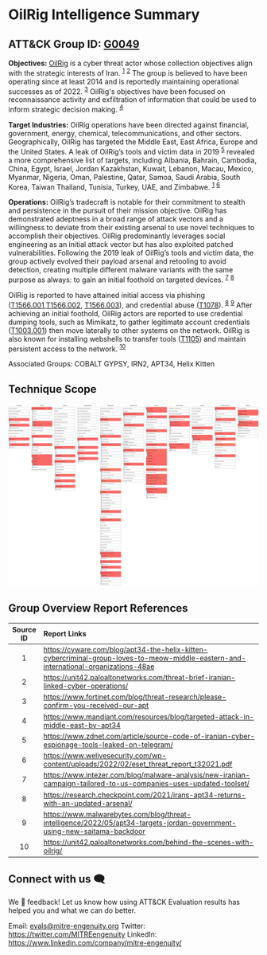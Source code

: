 # OilRig Intelligence Summary

## ATT&CK Group ID: [G0049](https://attack.mitre.org/groups/G0049/)

**Objectives:** [OilRig](https://attack.mitre.org/groups/G0049/) is a cyber threat actor whose collection objectives align with the strategic interests of Iran. <sup>[1](https://cyware.com/blog/apt34-the-helix-kitten-cybercriminal-group-loves-to-meow-middle-eastern-and-international-organizations-48ae)</sup> <sup>[2](https://unit42.paloaltonetworks.com/threat-brief-iranian-linked-cyber-operations/)</sup> The group is believed to have been operating since at least 2014 and is reportedly maintaining operational successes as of 2022. <sup>[3](https://www.fortinet.com/blog/threat-research/please-confirm-you-received-our-apt)</sup>  OilRig's objectives have been focused on reconnaissance activity and exfiltration of information that could be used to inform strategic decision making. <sup>[4](https://www.mandiant.com/resources/blog/targeted-attack-in-middle-east-by-apt34)</sup>

**Target Industries:** OilRig operations have been directed against financial, government, energy, chemical, telecommunications, and other sectors. Geographically, OilRig has targeted the Middle East, East Africa, Europe and the United States. A leak of OilRig’s tools and victim data in 2019 <sup>[5](https://www.zdnet.com/article/source-code-of-iranian-cyber-espionage-tools-leaked-on-telegram/)</sup>  revealed a more comprehensive list of targets, including Albania, Bahrain, Cambodia, China, Egypt, Israel, Jordan Kazakhstan, Kuwait, Lebanon, Macau, Mexico, Myanmar, Nigeria, Oman, Palestine, Qatar, Samoa, Saudi Arabia, South Korea, Taiwan Thailand, Tunisia, Turkey, UAE, and Zimbabwe. <sup>[1](https://cyware.com/blog/apt34-the-helix-kitten-cybercriminal-group-loves-to-meow-middle-eastern-and-international-organizations-48ae)</sup> <sup>[6](https://www.welivesecurity.com/wp-content/uploads/2022/02/eset_threat_report_t32021.pdf)</sup>

**Operations:**  OilRig’s tradecraft is notable for their commitment to stealth and persistence in the pursuit of their mission objective. OilRig has demonstrated adeptness in a broad range of attack vectors and a willingness to deviate from their existing arsenal to use novel techniques to accomplish their objectives. OilRig predominantly leverages social engineering as an initial attack vector but has also exploited patched vulnerabilities. Following the 2019 leak of OilRig’s tools  and victim data, the group actively evolved their payload arsenal and retooling to avoid detection, creating multiple different malware variants with the same purpose as always: to gain an initial foothold on targeted devices. <sup>[7](https://www.intezer.com/blog/malware-analysis/new-iranian-campaign-tailored-to-us-companies-uses-updated-toolset/)</sup> <sup>[8](https://research.checkpoint.com/2021/irans-apt34-returns-with-an-updated-arsenal/)</sup>

OilRig is reported to have attained initial access via phishing ([T1566.001](https://attack.mitre.org/techniques/T1566/001/),[T1566.002](https://attack.mitre.org/techniques/T1566/002/), [T1566.003](https://attack.mitre.org/techniques/T1566/003/)), and credential abuse ([T1078](https://attack.mitre.org/techniques/T1078/)). <sup>[8](https://research.checkpoint.com/2021/irans-apt34-returns-with-an-updated-arsenal/)</sup> <sup>[9](https://www.malwarebytes.com/blog/threat-intelligence/2022/05/apt34-targets-jordan-government-using-new-saitama-backdoor)</sup> After achieving an initial foothold, OilRig actors are reported to use credential dumping tools, such as Mimikatz, to gather legitimate account credentials ([T1003.001](https://attack.mitre.org/techniques/T1003/001/)) then move laterally to other systems on the network. OilRig is also known for installing webshells to transfer tools ([T1105](https://attack.mitre.org/techniques/T1105/)) and maintain persistent access to the network. <sup>[10](https://unit42.paloaltonetworks.com/behind-the-scenes-with-oilrig/)</sup>

Associated Groups: COBALT GYPSY, IRN2, APT34, Helix Kitten

## Technique Scope

![OilRig Technique Scope](../Resources/images/OilRig_V11.svg)

## Group Overview Report References

Source ID | Report Links
|:---:|:---|
|1|<https://cyware.com/blog/apt34-the-helix-kitten-cybercriminal-group-loves-to-meow-middle-eastern-and-international-organizations-48ae>|
|2|<https://unit42.paloaltonetworks.com/threat-brief-iranian-linked-cyber-operations/>|
|3|<https://www.fortinet.com/blog/threat-research/please-confirm-you-received-our-apt>|
|4|<https://www.mandiant.com/resources/blog/targeted-attack-in-middle-east-by-apt34>|
|5|<https://www.zdnet.com/article/source-code-of-iranian-cyber-espionage-tools-leaked-on-telegram/>|
|6|<https://www.welivesecurity.com/wp-content/uploads/2022/02/eset_threat_report_t32021.pdf>|
|7| <https://www.intezer.com/blog/malware-analysis/new-iranian-campaign-tailored-to-us-companies-uses-updated-toolset/>|
|8| <https://research.checkpoint.com/2021/irans-apt34-returns-with-an-updated-arsenal/>|
|9|<https://www.malwarebytes.com/blog/threat-intelligence/2022/05/apt34-targets-jordan-government-using-new-saitama-backdoor>|
|10|<https://unit42.paloaltonetworks.com/behind-the-scenes-with-oilrig/>|

## Connect with us 🗨️

We 💖 feedback! Let us know how using ATT&CK Evaluation results has helped you and what we can do better.

Email: <evals@mitre-engenuity.org>
Twitter: <https://twitter.com/MITREengenuity>
LinkedIn: <https://www.linkedin.com/company/mitre-engenuity/>
